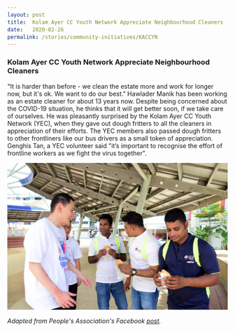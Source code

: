 ```yaml
---
layout: post
title:  Kolam Ayer CC Youth Network Appreciate Neighbourhood Cleaners
date:   2020-02-26
permalink: /stories/community-initiatives/KACCYN
---
```


### Kolam Ayer CC Youth Network Appreciate Neighbourhood Cleaners

"It is harder than before - we clean the estate more and work for longer now, but it's ok. We want to do our best."  Hawlader Manik has been working as an estate cleaner for about 13 years now. Despite being concerned about the COVID-19 situation, he thinks that it will get better soon, if we take care of ourselves.  He was pleasantly surprised by the Kolam Ayer CC Youth Network (YEC), when they gave out dough fritters to all the cleaners in appreciation of their efforts. The YEC members also passed dough fritters to other frontliners like our bus drivers as a small token of appreciation. Genghis Tan, a YEC volunteer said "it’s important to recognise the effort of frontline workers as we fight the virus together".

![KACCYN](/images/stories/KACCYN.jpg/)

_Adapted from People's Association's Facebook [post](https://www.facebook.com/PAFrenz/posts/10157884591458766)._
